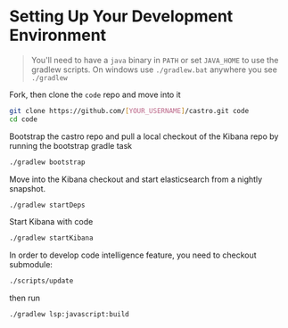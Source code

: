 # Setting Up Your Development Environment

> You'll need to have a `java` binary in `PATH` or set `JAVA_HOME` to use the gradlew scripts.
> On windows use `./gradlew.bat` anywhere you see `./gradlew`

Fork, then clone the `code` repo and move into it

```bash
git clone https://github.com/[YOUR_USERNAME]/castro.git code
cd code
```

Bootstrap the castro repo and pull a local checkout of the Kibana repo by running the bootstrap gradle task

```bash
./gradlew bootstrap
```

Move into the Kibana checkout and start elasticsearch from a nightly snapshot.

```bash
./gradlew startDeps
```

Start Kibana with code

```bash
./gradlew startKibana
```

In order to develop code intelligence feature, you need to checkout submodule:

```bash
./scripts/update
```

then run

```bash
./gradlew lsp:javascript:build
```